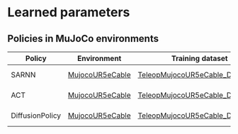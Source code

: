 # Learned parameters

## Policies in MuJoCo environments
| Policy | Environment | Training dataset | Date | Link |
| --- | --- | --- | --- | --- |
| SARNN | [MujocoUR5eCable](./environment_catalog.md#MujocoUR5eCableEnv) | [TeleopMujocoUR5eCable_Dataset30](./dataset_list.md#Demonstrations-in-MuJoCo-environments) | 10/28/2024 | [Download (0.1MB)](https://www.dropbox.com/scl/fi/0pnvnnox0q3p1m05jdeaf/MujocoUR5eCable_SARNN_20241028.zip?rlkey=w7ng8nyf5ep7o24qq4rb0vaic&dl=1) |
| ACT | [MujocoUR5eCable](./environment_catalog.md#MujocoUR5eCableEnv) | [TeleopMujocoUR5eCable_Dataset30](./dataset_list.md#Demonstrations-in-MuJoCo-environments) | 10/28/2024 | [Download (0.6GB)](https://www.dropbox.com/scl/fi/x1lm3u4387yjhs76guhw3/MujocoUR5eCable_ACT_20241028.zip?rlkey=zgno4orh29j9iwn5q3pwpd4aa&dl=1) |
| DiffusionPolicy | [MujocoUR5eCable](./environment_catalog.md#MujocoUR5eCableEnv) | [TeleopMujocoUR5eCable_Dataset30](./dataset_list.md#Demonstrations-in-MuJoCo-environments) | 10/28/2024 | [Download (4.0GB)](https://www.dropbox.com/scl/fi/dwxxfnqawyd9wtjzglpbf/MujocoUR5eCable_DiffusionPolicy_20241028.zip?rlkey=ub6fxq10pgiuanweh3br0kgn7&dl=1) |
